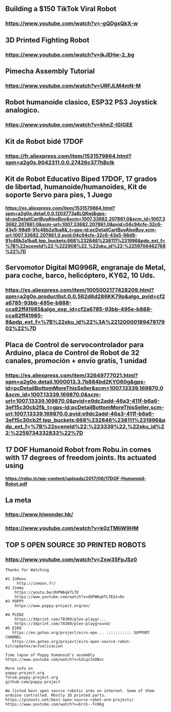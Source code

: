 ## Building a $150 TikTok Viral Robot
### https://www.youtube.com/watch?v=-gQDgxQkX-w

## 3D Printed Fighting Robot
### https://www.youtube.com/watch?v=jkJEHw-2_bg

## Pimecha Assembly Tutorial
### https://www.youtube.com/watch?v=URFJLM4mN-M

## Robot humanoide clasico, ESP32 PS3 Joystick analogico.
### https://www.youtube.com/watch?v=khnZ-lGIGEE

## Kit de Robot bidé 17DOF
### https://fr.aliexpress.com/item/1531579864.html?spm=a2g0s.9042311.0.0.27426c377hBcIk

## Kit de Robot Educativo Biped 17DOF, 17 grados de libertad, humanoide/humanoides, Kit de soporte Servo para pies, 1 Juego
#### https://es.aliexpress.com/item/1531579864.html?spm=a2g0o.detail.0.0.1203773a8LQKwj&gps-id=pcDetailCartBuyAlsoBuy&scm=1007.33682.207861.0&scm_id=1007.33682.207861.0&scm-url=1007.33682.207861.0&pvid=04c94cfe-32c6-43e5-98d9-91c48b2a1ba8&_t=gps-id:pcDetailCartBuyAlsoBuy,scm-url:1007.33682.207861.0,pvid:04c94cfe-32c6-43e5-98d9-91c48b2a1ba8,tpp_buckets:668%232846%238111%231996&pdp_ext_f=%7B%22sceneId%22:%222908%22,%22sku_id%22:%2259706462768%22%7D


## Servomotor Digital MG996R, engranaje de Metal, para coche, barco, helicóptero, KY62, 10 Uds.
### https://es.aliexpress.com/item/1005002177428209.html?spm=a2g0o.productlist.0.0.562d6d286KK79p&algo_pvid=cf2a6785-93bb-495e-b888-cca82ff41985&algo_exp_id=cf2a6785-93bb-495e-b888-cca82ff41985-8&pdp_ext_f=%7B%22sku_id%22%3A%2212000018947817902%22%7D

## Placa de Control de servocontrolador para Arduino, placa de Control de Robot de 32 canales, promoción + envío gratis, 1 unidad
### https://es.aliexpress.com/item/32649777021.html?spm=a2g0o.detail.1000013.3.7b884bd2KYO60g&gps-id=pcDetailBottomMoreThisSeller&scm=1007.13339.169870.0&scm_id=1007.13339.169870.0&scm-url=1007.13339.169870.0&pvid=e9dc2add-46a3-411f-b6a6-3ef15c30cb2f&_t=gps-id:pcDetailBottomMoreThisSeller,scm-url:1007.13339.169870.0,pvid:e9dc2add-46a3-411f-b6a6-3ef15c30cb2f,tpp_buckets:668%232846%238111%231996&pdp_ext_f=%7B%22sceneId%22:%223339%22,%22sku_id%22:%2259734332833%22%7D

## 17 DOF Humanoid Robot from Robu.in comes with 17 degrees of freedom joints. Its actuated using 
#### https://robu.in/wp-content/uploads/2017/06/17DOF-Humonoid-Robot.pdf


## La meta
### https://www.hiwonder.hk/
### https://www.youtube.com/watch?v=k0zTMIjW9HM

## TOP 5 OPEN SOURCE 3D PRINTED ROBOTS
### https://www.youtube.com/watch?v=Zsw35FpJSz0
```
Thanks for Watching

#1 InMoov
     http://inmoov.fr/
#2 Jimmy
    https://youtu.be/dUPW6qkTLfE
    https://www.youtube.com/watch?v=dUPW6qkTLfE&t=0s
#3 POPPY
    https://www.poppy-project.org/en/
    
#4 PLEN2
    https://3dprint.com/78309/plen-playgr...
    https://3dprint.com/78309/plen-playground/
#5 EIRO
   https://en.goteo.org/project/eiro-ope... ::::::::::: SUPPORT CHANNEL 
   https://en.goteo.org/project/eiro-open-source-robot-kit/updates/actualizacion
   
Time lapse of Poppy humanoid's assembly
https://www.youtube.com/watch?v=52Lqz3xDBvc

More info on
poppy-project.org
forum.poppy-project.org
github.com/poppy-project

We listed best open source robotic arms on internet. Some of them arduino controlled. Mostly 3D printed parts.
https://pinouts.net/best-open-source-robot-arm-projects/
https://www.youtube.com/watch?v=brck--TcH6g
   
```
